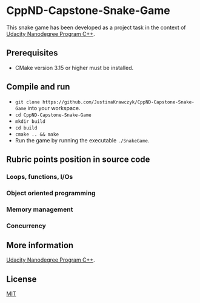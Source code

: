 # CppND-Capstone-Snake-Game

This snake game has been developed as a project task in the context of [Udacity Nanodegree Program C++](https://github.com/udacity/CppND-Capstone-Snake-Game).

## Prerequisites

* CMake version 3.15 or higher must be installed.

## Compile and run

* ```git clone https://github.com/JustinaKrawczyk/CppND-Capstone-Snake-Game``` into your workspace.
* ```cd CppND-Capstone-Snake-Game```
* ```mkdir build ```
* ```cd build ```
* ```cmake .. && make ```
* Run the game by running the executable ```./SnakeGame```.

## Rubric points position in source code

### Loops, functions, I/Os

### Object oriented programming

### Memory management

### Concurrency

## More information

[Udacity Nanodegree Program C++](https://github.com/udacity/CppND-Capstone-Snake-Game).

## License

[MIT](https://opensource.org/licenses/MIT)

